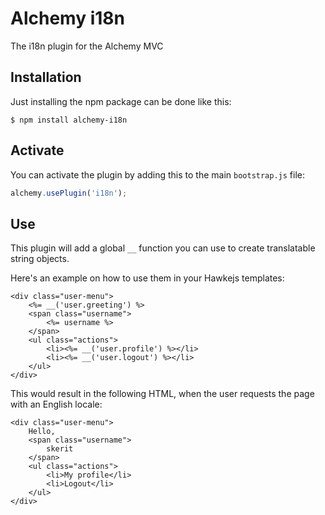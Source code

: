 # Alchemy i18n

The i18n plugin for the Alchemy MVC

## Installation

Just installing the npm package can be done like this:

    $ npm install alchemy-i18n

## Activate

You can activate the plugin by adding this to the main `bootstrap.js` file:

```javascript
alchemy.usePlugin('i18n');
```

## Use

This plugin will add a global `__` function you can use to create translatable string objects.

Here's an example on how to use them in your Hawkejs templates:

```ejs
<div class="user-menu">
    <%= __('user.greeting') %>
    <span class="username">
        <%= username %>
    </span>
    <ul class="actions">
        <li><%= __('user.profile') %></li>
        <li><%= __('user.logout') %></li>
    </ul>
</div>
```

This would result in the following HTML, when the user requests the page with an English locale:

```ejs
<div class="user-menu">
    Hello,
    <span class="username">
        skerit
    </span>
    <ul class="actions">
        <li>My profile</li>
        <li>Logout</li>
    </ul>
</div>
```